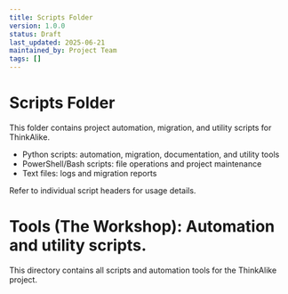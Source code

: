 ```yaml
---
title: Scripts Folder
version: 1.0.0
status: Draft
last_updated: 2025-06-21
maintained_by: Project Team
tags: []
---
```


# Scripts Folder

This folder contains project automation, migration, and utility scripts for ThinkAlike.

- Python scripts: automation, migration, documentation, and utility tools
- PowerShell/Bash scripts: file operations and project maintenance
- Text files: logs and migration reports

Refer to individual script headers for usage details.

# Tools (The Workshop): Automation and utility scripts.
This directory contains all scripts and automation tools for the ThinkAlike project.
